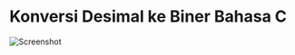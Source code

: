 # Konversi Desimal ke Biner Bahasa C

![Screenshot](https://user-images.githubusercontent.com/62225185/215273436-682bfd1c-8906-4393-b760-00d1d05b3037.png)
